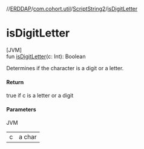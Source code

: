 //[ERDDAP](../../../index.md)/[com.cohort.util](../index.md)/[ScriptString2](index.md)/[isDigitLetter](is-digit-letter.md)

# isDigitLetter

[JVM]\
fun [isDigitLetter](is-digit-letter.md)(c: Int): Boolean

Determines if the character is a digit or a letter.

#### Return

true if c is a letter or a digit

#### Parameters

JVM

| | |
|---|---|
| c | a char |